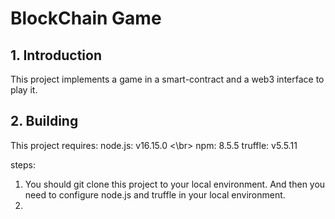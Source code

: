 
# BlockChain Game
## 1. Introduction
This project implements a game in a smart-contract and a web3 interface to play it.

## 2. Building
This project requires:
node.js: v16.15.0 <\br>
npm: 8.5.5
truffle: v5.5.11

steps:
1. You should git clone this project to your local environment. And then you need to configure node.js and truffle in your local environment.
2.  
